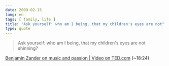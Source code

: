 ```yaml
---
date: 2009-02-15
lang: en
tags: [ family, life ]
title: "Ask yourself: who am I being, that my children's eyes are not"
type: quote
---
```


> Ask yourself: who am I being, that my children's eyes are not
> shinning?

[Benjamin Zander on music and passion \| Video on
TED.com](http://www.ted.com/index.php/talks/benjamin_zander_on_music_and_passion.html)
(\~18:24)

